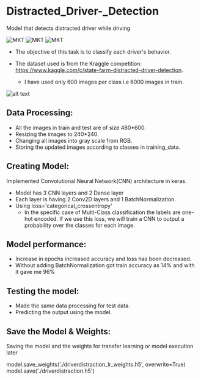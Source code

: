 # Distracted_Driver-_Detection
Model that detects distracted driver while driving

![MKT](https://img.shields.io/badge/version-v0.1-blue.svg)
![MKT](https://img.shields.io/badge/language-Python-green.svg)
![MKT](https://img.shields.io/badge/platform-GoogleColab-orange.svg)


- The objective of this task is to classify each driver's behavior. 

- The dataset used is from the Kraggle competition:            https://www.kaggle.com/c/state-farm-distracted-driver-detection.
  - I have used only 600 images per class i.e 6000 images in train.


![alt text](https://github.com/shyamprasad369/Distracted_Driver-_Detection/blob/master/data.png)


## Data Processing:
- All the images in train and test are of size 480*600.
- Resizing the images to 240*240.
- Changing all images into gray scale from RGB.
- Storing the updated images according to classes in training_data.

## Creating Model:
Implemented Convolutional Neural Network(CNN) architecture in keras.
- Model has 3 CNN layers and 2 Dense layer
- Each layer is having 2 Conv2D layers and 1 BatchNormalization.
- Using loss='categorical_crossentropy' 
  - In the specific case of Multi-Class classification the labels are one-hot encoded. If we use this loss, we will train a CNN to    output a probability over the classes for each image.
  
## Model performance:
- Increase in epochs increased accuracy and loss has been decreased.
- Without adding BatchNormalization got train accuracy as 14% and with it gave me 96%

## Testing the model:
- Made the same data processing for test data.
- Predicting the output using the model.

## Save the Model & Weights:

Saving the model and the weights for transfer learning or model execution later

model.save_weights('./driverdistraction_lr_weights.h5', overwrite=True)
model.save('./driverdistraction.h5')






















